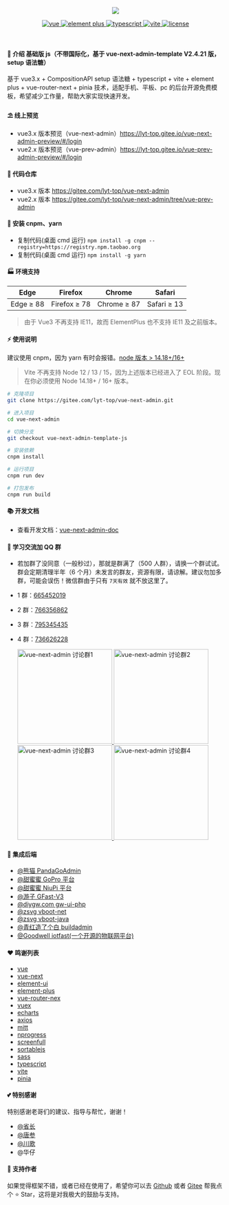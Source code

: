 <div align="center">
	<img src="https://img-blog.csdnimg.cn/9efd5420327a46b7bd6d93524a97229d.png?x-oss-process=image/watermark,type_d3F5LXplbmhlaQ,shadow_50,text_Q1NETiBAbHl0LXRvcA==,size_14,color_FFFFFF,t_70,g_se,x_16">
	<p align="center">
	    <a href="https://v3.vuejs.org/" target="_blank">
	        <img src="https://img.shields.io/badge/vue.js-vue3.x-green" alt="vue">
	    </a>
	    <a href="https://element-plus.gitee.io/#/zh-CN/component/changelog" target="_blank">
	        <img src="https://img.shields.io/badge/element--plus-%3E1.0.0-blue" alt="element plus">
	    </a>
		<a href="https://www.tslang.cn/" target="_blank">
	        <img src="https://img.shields.io/badge/typescript-%3E4.0.0-blue" alt="typescript">
	    </a>
		<a href="https://vitejs.dev/" target="_blank">
		    <img src="https://img.shields.io/badge/vite-%3E2.0.0-yellow" alt="vite">
		</a>
		<a href="https://gitee.com/lyt-top/vue-next-admin/blob/master/LICENSE" target="_blank">
		    <img src="https://img.shields.io/badge/license-MIT-success" alt="license">
		</a>
	</p>
	<p>&nbsp;</p>
</div>

#### 🌈 介绍 基础版 js（不带国际化，基于 vue-next-admin-template V2.4.21 版，setup 语法糖）

基于 vue3.x + CompositionAPI setup 语法糖 + typescript + vite + element plus + vue-router-next + pinia 技术，适配手机、平板、pc 的后台开源免费模板，希望减少工作量，帮助大家实现快速开发。

#### ⛱️ 线上预览

- vue3.x 版本预览（vue-next-admin）<a href="https://lyt-top.gitee.io/vue-next-admin-preview/#/login" target="_blank">https://lyt-top.gitee.io/vue-next-admin-preview/#/login</a>
- vue2.x 版本预览（vue-prev-admin）<a href="https://lyt-top.gitee.io/vue-prev-admin-preview/#/login" target="_blank">https://lyt-top.gitee.io/vue-prev-admin-preview/#/login</a>

#### 💒 代码仓库

- vue3.x 版本 <a href="https://gitee.com/lyt-top/vue-next-admin" target="_blank">https://gitee.com/lyt-top/vue-next-admin</a>
- vue2.x 版本 <a href="https://gitee.com/lyt-top/vue-next-admin/tree/vue-prev-admin" target="_blank">https://gitee.com/lyt-top/vue-next-admin/tree/vue-prev-admin</a>

#### 🚧 安装 cnpm、yarn

- 复制代码(桌面 cmd 运行) `npm install -g cnpm --registry=https://registry.npm.taobao.org`
- 复制代码(桌面 cmd 运行) `npm install -g yarn`

#### 🏭 环境支持

| Edge      | Firefox      | Chrome      | Safari      |
| --------- | ------------ | ----------- | ----------- |
| Edge ≥ 88 | Firefox ≥ 78 | Chrome ≥ 87 | Safari ≥ 13 |

> 由于 Vue3 不再支持 IE11，故而 ElementPlus 也不支持 IE11 及之前版本。

#### ⚡ 使用说明

建议使用 cnpm，因为 yarn 有时会报错。<a href="http://nodejs.cn/" target="_blank">node 版本 > 14.18+/16+</a>

> Vite 不再支持 Node 12 / 13 / 15，因为上述版本已经进入了 EOL 阶段。现在你必须使用 Node 14.18+ / 16+ 版本。

```bash
# 克隆项目
git clone https://gitee.com/lyt-top/vue-next-admin.git

# 进入项目
cd vue-next-admin

# 切换分支
git checkout vue-next-admin-template-js

# 安装依赖
cnpm install

# 运行项目
cnpm run dev

# 打包发布
cnpm run build
```

#### 📚 开发文档

- 查看开发文档：<a href="https://lyt-top.gitee.io/vue-next-admin-doc-preview" target="_blank">vue-next-admin-doc</a>

#### 💯 学习交流加 QQ 群

- 若加群了没同意（一般秒过），那就是群满了（500 人群），请换一个群试试。群会定期清理半年（6 个月）未发言的群友，资源有限，请谅解。建议勿加多群，可能会误伤！微信群由于只有 `7天有效` 就不放这里了。

- 1 群：<a target="_blank" href="https://qm.qq.com/cgi-bin/qm/qr?k=RdUY97Vx0T0vZ_1OOu-X1yFNkWgDwbjC&jump_from=webapi">665452019</a>
- 2 群：<a target="_blank" href="https://qm.qq.com/cgi-bin/qm/qr?k=zVfy3gNy7pNWVK3kMduDzwU369PZg2fw&jump_from=webapi">766356862</a>
- 3 群：<a target="_blank" href="https://qm.qq.com/cgi-bin/qm/qr?k=02EWb5P2JkP-8iwzaDadgFdxA0HSHPpn&jump_from=webapi">795345435</a>
- 4 群：<a target="_blank" href="https://qm.qq.com/cgi-bin/qm/qr?k=0gTFO04WwkeZZ6R4lju6gucbeXHK-wNd&jump_from=webapi">736626228</a>

  <a target="_blank" href="https://qm.qq.com/cgi-bin/qm/qr?k=RdUY97Vx0T0vZ_1OOu-X1yFNkWgDwbjC&jump_from=webapi">
  	<img src="https://img-blog.csdnimg.cn/35e00f12a3fe4820892ec630ca72f15f.png" width="220" height="220" alt="vue-next-admin 讨论群1" title="vue-next-admin 讨论群1"/>
  </a>
  <a target="_blank" href="https://qm.qq.com/cgi-bin/qm/qr?k=zVfy3gNy7pNWVK3kMduDzwU369PZg2fw&jump_from=webapi">
  	<img src="https://img-blog.csdnimg.cn/5f1b548abd9f434eb41edde31d1c1fa9.png" width="220" height="220" alt="vue-next-admin 讨论群2" title="vue-next-admin 讨论群2"/>
  </a>
  <a target="_blank" href="https://qm.qq.com/cgi-bin/qm/qr?k=02EWb5P2JkP-8iwzaDadgFdxA0HSHPpn&jump_from=webapi">
  	<img src="https://img-blog.csdnimg.cn/70c8a012dd304246bddeac2184c4ab3a.png" width="220" height="220" alt="vue-next-admin 讨论群3" title="vue-next-admin 讨论群3"/>
  </a>
  <a target="_blank" href="https://qm.qq.com/cgi-bin/qm/qr?k=0gTFO04WwkeZZ6R4lju6gucbeXHK-wNd&jump_from=webapi">
  	<img src="https://img-blog.csdnimg.cn/e5c9704eed1342bc9d9e74b37203402d.png" width="220" height="220" alt="vue-next-admin 讨论群4" title="vue-next-admin 讨论群4"/>
  </a>

#### 💒 集成后端

- <a target="_blank" href="https://github.com/PandaGoAdmin/PandaX">@熊猫 PandaGoAdmin</a>
- <a target="_blank" href="https://toscode.gitee.com/GionConnection/gopro_free">@甜蜜蜜 GoPro 平台</a>
- <a target="_blank" href="https://gitee.com/GionConnection/niupi-free">@甜蜜蜜 NiuPi 平台</a>
- <a target="_blank" href="https://gitee.com/tiger1103/gfast/tree/os-v3/">@游子 GFast-V3</a>
- <a target="_blank" href="https://gitee.com/diygw/diygw-ui-php/">@diygw.com gw-ui-php</a>
- <a target="_blank" href="https://gitee.com/zsvg/vboot-net">@zsvg vboot-net</a>
- <a target="_blank" href="https://gitee.com/zsvg/vboot-java">@zsvg vboot-java</a>
- <a target="_blank" href="https://gitee.com/wonderful-code/buildadmin">@青红造了个白 buildadmin</a>
- <a target="_blank" href="https://github.com/xiaodingding/iotfast">@Goodwell iotfast(一个开源的物联网平台)</a>

#### ❤️ 鸣谢列表

- <a href="https://github.com/vuejs/vue" target="_blank">vue</a>
- <a href="https://github.com/vuejs/vue-next" target="_blank">vue-next</a>
- <a href="https://github.com/ElemeFE/element" target="_blank">element-ui</a>
- <a href="https://github.com/element-plus/element-plus" target="_blank">element-plus</a>
- <a href="https://github.com/vuejs/vue-router-next" target="_blank">vue-router-nex</a>
- <a href="https://github.com/vuejs/vuex" target="_blank">vuex</a>
- <a href="https://github.com/apache/echarts" target="_blank">echarts</a>
- <a href="https://github.com/axios/axios" target="_blank">axios</a>
- <a href="https://github.com/developit/mitt" target="_blank">mitt</a>
- <a href="https://github.com/rstacruz/nprogress" target="_blank">nprogress</a>
- <a href="https://github.com/sindresorhus/screenfull.js" target="_blank">screenfull</a>
- <a href="https://github.com/SortableJS/Sortable" target="_blank">sortablejs</a>
- <a href="https://github.com/sass/sass" target="_blank">sass</a>
- <a href="https://github.com/microsoft/TypeScript" target="_blank">typescript</a>
- <a href="https://github.com/vitejs/vite" target="_blank">vite</a>
- <a href="https://pinia.vuejs.org/" target="_blank">pinia</a>

#### 💕 特别感谢

特别感谢老哥们的建议、指导与帮忙，谢谢！

- <a href="https://gitee.com/click33/sa-plus" target="_blank">@省长</a>
- <a href="https://gitee.com/jskz/Jskz-SpringCloud" target="_blank">@唐参</a>
- <a href="https://gitee.com/chuange" target="_blank">@川歌</a>
- @华仔

#### 💌 支持作者

如果觉得框架不错，或者已经在使用了，希望你可以去 <a target="_blank" href="https://github.com/lyt-Top/vue-next-admin">Github</a> 或者
<a target="_blank" href="https://gitee.com/lyt-top/vue-next-admin">Gitee</a> 帮我点个 ⭐ Star，这将是对我极大的鼓励与支持。
